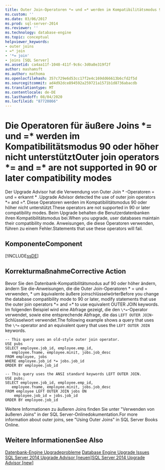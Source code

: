 ```yaml
---
title: Outer Join-Operatoren *= und =* werden im Kompatibilitätsmodus 90 oder höher nicht unterstützt | Microsoft-Dokumentation
ms.custom: ''
ms.date: 03/06/2017
ms.prod: sql-server-2014
ms.reviewer: ''
ms.technology: database-engine
ms.topic: conceptual
helpviewer_keywords:
- outer joins
- =* join
- '*= join'
- joins [SQL Server]
ms.assetid: ca4aa11f-1048-411f-9c6c-3d0a8e319f2f
author: mashamsft
ms.author: mathoma
ms.openlocfilehash: 357c729e6d53cc17f2e4c169dd66613b6cfd2f5d
ms.sourcegitcommit: ad4d92dce894592a259721a1571b1d8736abacdb
ms.translationtype: MT
ms.contentlocale: de-DE
ms.lasthandoff: 08/04/2020
ms.locfileid: "87720866"
---
```

# <a name="outer-join-operators--and--are-not-supported-in-90-or-later-compatibility-modes"></a><span data-ttu-id="af1ea-102">Die Operatoren für äußere Joins \*= und =\* werden im Kompatibilitätsmodus 90 oder höher nicht unterstützt</span><span class="sxs-lookup"><span data-stu-id="af1ea-102">Outer join operators \*= and =\* are not supported in 90 or later compatibility modes</span></span>
  <span data-ttu-id="af1ea-103">Der Upgrade Advisor hat die Verwendung von Outer Join \* -Operatoren = und = erkannt \* .</span><span class="sxs-lookup"><span data-stu-id="af1ea-103">Upgrade Advisor detected the use of outer join operators \*= and =\*.</span></span> <span data-ttu-id="af1ea-104">Diese Operatoren werden im Kompatibilitätsmodus 90 oder höher nicht unterstützt.</span><span class="sxs-lookup"><span data-stu-id="af1ea-104">These operators are not supported in 90 or later compatibility modes.</span></span> <span data-ttu-id="af1ea-105">Beim Upgrade behalten die Benutzerdatenbanken ihren Kompatibilitätsmodus bei.</span><span class="sxs-lookup"><span data-stu-id="af1ea-105">When you upgrade, user databases maintain their compatibility mode.</span></span> <span data-ttu-id="af1ea-106">Anweisungen, die diese Operatoren verwenden, führen zu einem Fehler.</span><span class="sxs-lookup"><span data-stu-id="af1ea-106">Statements that use these operators will fail.</span></span>  
  
## <a name="component"></a><span data-ttu-id="af1ea-107">Komponente</span><span class="sxs-lookup"><span data-stu-id="af1ea-107">Component</span></span>  
 [!INCLUDE[ssDE](../../includes/ssde-md.md)]  
  
## <a name="corrective-action"></a><span data-ttu-id="af1ea-108">Korrekturmaßnahme</span><span class="sxs-lookup"><span data-stu-id="af1ea-108">Corrective Action</span></span>  
 <span data-ttu-id="af1ea-109">Bevor Sie den Datenbank-Kompatibilitätsmodus auf 90 oder höher ändern, ändern Sie die-Anweisungen, die die Outer Join-Operatoren \* = und = verwenden, \* um äquivalente äußere joinschlüsselwörter</span><span class="sxs-lookup"><span data-stu-id="af1ea-109">Before you change the database compatibility mode to 90 or later, modify statements that use the outer join operators \*= and =\* to use equivalent OUTER JOIN keywords.</span></span> <span data-ttu-id="af1ea-110">Im folgenden Beispiel wird eine Abfrage gezeigt, die den `\*=`-Operator verwendet, sowie eine entsprechende Abfrage, die das `LEFT OUTER JOIN`-Schlüsselwort verwendet.</span><span class="sxs-lookup"><span data-stu-id="af1ea-110">The following example shows a query that uses the `\*=` operator and an equivalent query that uses the `LEFT OUTER JOIN` keywords.</span></span>  
  
```  
-- This query uses an old-style outer join operator.  
USE pubs  
SELECT employee.job_id, employee.emp_id,  
   employee.fname, employee.minit, jobs.job_desc  
FROM employee, jobs   
WHERE employee.job_id *= jobs.job_id  
ORDER BY employee.job_id  
  
-- This query uses the ANSI standard keywords LEFT OUTER JOIN.  
USE pubs;  
SELECT employee.job_id, employee.emp_id,  
   employee.fname, employee.minit, jobs.job_desc  
FROM employee LEFT OUTER JOIN jobs ON   
    employee.job_id = jobs.job_id  
ORDER BY employee.job_id  
```  
  
 <span data-ttu-id="af1ea-111">Weitere Informationen zu äußeren Joins finden Sie unter "Verwenden von äußeren Joins" in der SQL Server-Onlinedokumentation.</span><span class="sxs-lookup"><span data-stu-id="af1ea-111">For more information about outer joins, see "Using Outer Joins" in SQL Server Books Online.</span></span>  
  
## <a name="see-also"></a><span data-ttu-id="af1ea-112">Weitere Informationen</span><span class="sxs-lookup"><span data-stu-id="af1ea-112">See Also</span></span>  
 <span data-ttu-id="af1ea-113">[Datenbank-Engine Upgradeprobleme](../../../2014/sql-server/install/database-engine-upgrade-issues.md) </span><span class="sxs-lookup"><span data-stu-id="af1ea-113">[Database Engine Upgrade Issues](../../../2014/sql-server/install/database-engine-upgrade-issues.md) </span></span>  
 [<span data-ttu-id="af1ea-114">SQL Server 2014 Upgrade Advisor &#91;neuen&#93;</span><span class="sxs-lookup"><span data-stu-id="af1ea-114">SQL Server 2014 Upgrade Advisor &#91;new&#93;</span></span>](sql-server-2014-upgrade-advisor.md)  
  
  
